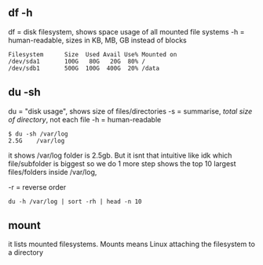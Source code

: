 ## df -h
df = disk filesystem, shows space usage of all mounted file systems
-h = human-readable, sizes in KB, MB, GB instead of blocks

```
Filesystem      Size  Used Avail Use% Mounted on
/dev/sda1       100G   80G   20G  80% /
/dev/sdb1       500G  100G  400G  20% /data
```

## du -sh <directory>
du = "disk usage", shows size of files/directories
-s = summarise, *total size of directory*, not each file
-h = human-readable
```
$ du -sh /var/log
2.5G    /var/log
```
it shows /var/log folder is 2.5gb. But it isnt that intuitive like idk which file/subfolder is biggest 
so we do 1 more step
shows the top 10 largest files/folders inside /var/log,

-r = reverse order 
```
du -h /var/log | sort -rh | head -n 10
```

## mount
it lists mounted filesystems. Mounts means Linux attaching the filesystem to a directory
